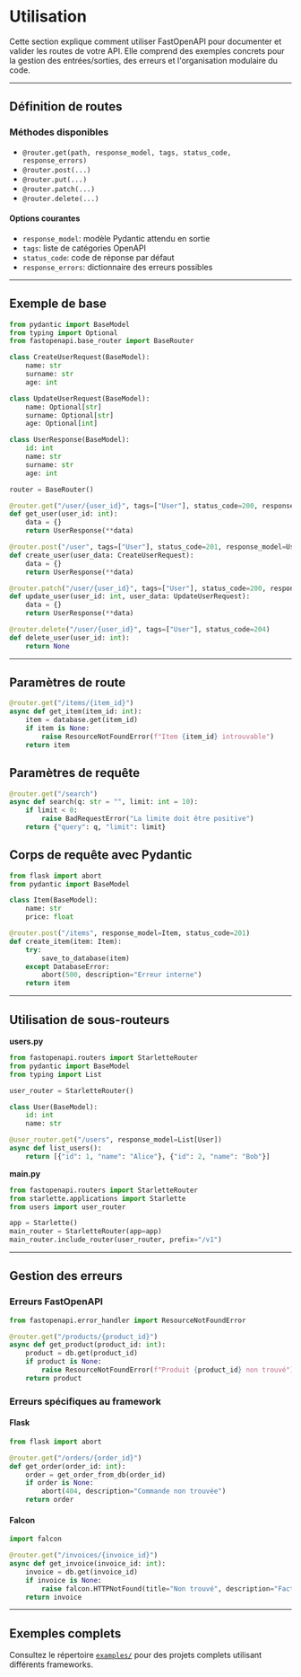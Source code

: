 # Utilisation

Cette section explique comment utiliser FastOpenAPI pour documenter et valider les routes de votre API. Elle comprend des exemples concrets pour la gestion des entrées/sorties, des erreurs et l'organisation modulaire du code.

---

## Définition de routes

### Méthodes disponibles

- `@router.get(path, response_model, tags, status_code, response_errors)`
- `@router.post(...)`
- `@router.put(...)`
- `@router.patch(...)`
- `@router.delete(...)`

#### Options courantes

- `response_model`: modèle Pydantic attendu en sortie
- `tags`: liste de catégories OpenAPI
- `status_code`: code de réponse par défaut
- `response_errors`: dictionnaire des erreurs possibles

---

## Exemple de base

```python
from pydantic import BaseModel
from typing import Optional
from fastopenapi.base_router import BaseRouter

class CreateUserRequest(BaseModel):
    name: str
    surname: str
    age: int

class UpdateUserRequest(BaseModel):
    name: Optional[str]
    surname: Optional[str]
    age: Optional[int]

class UserResponse(BaseModel):
    id: int
    name: str
    surname: str
    age: int

router = BaseRouter()

@router.get("/user/{user_id}", tags=["User"], status_code=200, response_model=UserResponse)
def get_user(user_id: int):
    data = {}
    return UserResponse(**data)

@router.post("/user", tags=["User"], status_code=201, response_model=UserResponse)
def create_user(user_data: CreateUserRequest):
    data = {}
    return UserResponse(**data)

@router.patch("/user/{user_id}", tags=["User"], status_code=200, response_model=UserResponse)
def update_user(user_id: int, user_data: UpdateUserRequest):
    data = {}
    return UserResponse(**data)

@router.delete("/user/{user_id}", tags=["User"], status_code=204)
def delete_user(user_id: int):
    return None
```

---

## Paramètres de route

```python
@router.get("/items/{item_id}")
async def get_item(item_id: int):
    item = database.get(item_id)
    if item is None:
        raise ResourceNotFoundError(f"Item {item_id} introuvable")
    return item
```

## Paramètres de requête

```python
@router.get("/search")
async def search(q: str = "", limit: int = 10):
    if limit < 0:
        raise BadRequestError("La limite doit être positive")
    return {"query": q, "limit": limit}
```

## Corps de requête avec Pydantic

```python
from flask import abort
from pydantic import BaseModel

class Item(BaseModel):
    name: str
    price: float

@router.post("/items", response_model=Item, status_code=201)
def create_item(item: Item):
    try:
        save_to_database(item)
    except DatabaseError:
        abort(500, description="Erreur interne")
    return item
```

---

## Utilisation de sous-routeurs

**users.py**

```python
from fastopenapi.routers import StarletteRouter
from pydantic import BaseModel
from typing import List

user_router = StarletteRouter()

class User(BaseModel):
    id: int
    name: str

@user_router.get("/users", response_model=List[User])
async def list_users():
    return [{"id": 1, "name": "Alice"}, {"id": 2, "name": "Bob"}]
```

**main.py**

```python
from fastopenapi.routers import StarletteRouter
from starlette.applications import Starlette
from users import user_router

app = Starlette()
main_router = StarletteRouter(app=app)
main_router.include_router(user_router, prefix="/v1")
```

---

## Gestion des erreurs

### Erreurs FastOpenAPI

```python
from fastopenapi.error_handler import ResourceNotFoundError

@router.get("/products/{product_id}")
async def get_product(product_id: int):
    product = db.get(product_id)
    if product is None:
        raise ResourceNotFoundError(f"Produit {product_id} non trouvé")
    return product
```

### Erreurs spécifiques au framework

#### Flask

```python
from flask import abort

@router.get("/orders/{order_id}")
def get_order(order_id: int):
    order = get_order_from_db(order_id)
    if order is None:
        abort(404, description="Commande non trouvée")
    return order
```

#### Falcon

```python
import falcon

@router.get("/invoices/{invoice_id}")
async def get_invoice(invoice_id: int):
    invoice = db.get(invoice_id)
    if invoice is None:
        raise falcon.HTTPNotFound(title="Non trouvé", description="Facture introuvable")
    return invoice
```

---

## Exemples complets

Consultez le répertoire [`examples/`](https://github.com/mr-fatalyst/fastopenapi/tree/master/examples) pour des projets complets utilisant différents frameworks.
